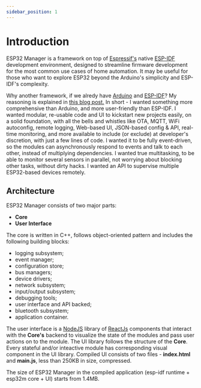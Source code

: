 ```yaml
---
sidebar_position: 1
---
```


# Introduction

ESP32 Manager is a framework on top of [Espressif's](//espressif.com) native [ESP-IDF](//docs.espressif.com/projects/esp-idf) development environment,
designed to streamline firmware development for the most common use cases of home automation. It may be useful for those who want to explore ESP32 beyond the Arduino's simplicity and ESP-IDF's complexity.

Why another framework, if we alredy have [Arduino](//arduino.cc) and [ESP-IDF](//docs.espressif.com/projects/esp-idf)? My reasoning is explained in [this blog post.](/blog/initial) In short - I wanted something more comprehensive than Arduino, and more user-friendly than ESP-IDF. I wanted modular, re-usable code and UI to kickstart new projects easily, on a solid foundation, with all the bells and whistles like OTA, MQTT, WiFi autoconfig, remote logging, Web-based UI, JSON-based config & API, real-time monitoring, and more available to include (or exclude) at developer's discretion, with just a few lines of code. I wanted it to be fully event-driven, so the modules can asynchronously respond to events and talk to each other, instead of multiplying dependencies. I wanted true multitasking, to be able to monitor several sensors in parallel, not worrying about blocking other tasks, without dirty hacks. I wanted an API to supervise multiple ESP32-based devices remotely. 



## Architecture

ESP32 Manager consists of two major parts:

* **Core**
* **User Interface**

The core is written in C++, follows object-oriented pattern and includes the following building blocks:
* logging subsystem;
* event manager;
* configuration store;
* bus managers; 
* device drivers;
* network subsystem;
* input/output subsystem;
* debugging tools;
* user interface and API backed;
* bluetooth subsystem;
* application container.

The user interface is a [NodeJS](//nodejs.org/) library of [ReactJs](//reactjs.org/) components that interact with the **Core's** backend to visualize the state of the modules and pass user actions on to the module. The UI library follows the structure of the **Core**. Every stateful and/or inteactive module has corresponding visual component in the UI library. 
Compiled UI consists of two files - **index.html** and **main.js**, less than 250KB in size, compressed.

The size of ESP32 Manager in the compiled application (esp-idf runtime + esp32m core + UI) starts from 1.4MB.



